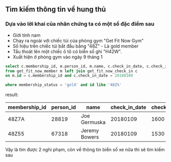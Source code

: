 ## Tìm kiếm thông tin về hung thủ

### Dựa vào lời khai của nhân chứng ta có một số đặc điểm sau
* Giới tính nam
* Chạy ra ngoài với chiếc túi của phòng gym "Get Fit Now Gym"
* Số hiệu trên chiếc túi bắt đầu bằng "48Z" - Là gold member
* Tẩu thoát lên một chiếc ô tô có biển số ghi "H42W".
* Xuất hiện ở phòng gym vào ngày 9 tháng 1

```sql
select c.membership_id, m.person_id, m.name, c.check_in_date, c.check_in_time, c.check_out_time
from get_fit_now_member m left join get_fit_now_check_in c 
on m.id = c.membership_id and c.check_in_date = 20180109

where membership_status = 'gold' and id like '48Z%'
```

result:

| membership_id | person_id | name          | check_in_date | check_in_time | check_out_time |
|---------------|-----------|---------------|---------------|---------------|----------------|
| 48Z7A         | 28819     | Joe Germuska  | 20180109      | 1600          | 1730           |
| 48Z55         | 67318     | Jeremy Bowers | 20180109      | 1530          | 1700           |

Vậy là tìm được 2 nghi phạm, còn về thông tin biển số xe nữa thì sẽ tìm kiếm sau

